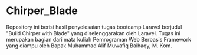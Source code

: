 # Chirper_Blade
Repository ini berisi hasil penyelesaian tugas bootcamp Laravel berjudul "Build Chirper with Blade" yang diselenggarakan oleh Laravel. Tugas ini merupakan bagian dari mata kuliah Pemrograman Web Berbasis Framework yang diampu oleh Bapak Muhammad Alif Muwafiq Baihaqy, M. Kom.
